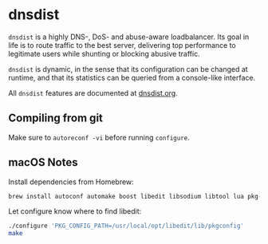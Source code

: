 # dnsdist
`dnsdist` is a highly DNS-, DoS- and abuse-aware loadbalancer. Its goal in
life is to route traffic to the best server, delivering top performance
to legitimate users while shunting or blocking abusive traffic.

`dnsdist` is dynamic, in the sense that its configuration can be changed at
runtime, and that its statistics can be queried from a console-like
interface.

All `dnsdist` features are documented at [dnsdist.org](http://dnsdist.org).

## Compiling from git

Make sure to `autoreconf -vi` before running `configure`.

## macOS Notes

Install dependencies from Homebrew:

```sh
brew install autoconf automake boost libedit libsodium libtool lua pkg-config protobuf
```

Let configure know where to find libedit:

```sh
./configure 'PKG_CONFIG_PATH=/usr/local/opt/libedit/lib/pkgconfig'
make
```
